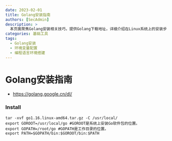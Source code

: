 ```yaml
---
date: 2023-02-01
title: Golang安装指南
authors: [SecAdmin]
description: >
  本页面聚焦Golang安装相关技巧，提供Golang下载地址，详细介绍在Linux系统上的安装步骤，包括解压安装包到指定目录，以及正确配置GOROOT、GOPATH环境变量和将Go二进制文件路径添加到系统PATH的方法，助力用户顺利搭建Golang开发环境。
categories: 基础工具
tags:
  - Golang安装
  - 环境变量配置
  - 编程语言环境搭建
---
```


# Golang安装指南 

- https://golang.google.cn/dl/

### Install

```
tar -xvf go1.16.linux-amd64.tar.gz -C /usr/local/
export GOROOT=/usr/local/go #GOROOT是系统上安装Go软件包的位置。
export GOPATH=/root/go #GOPATH是工作目录的位置。
export PATH=$GOPATH/bin:$GOROOT/bin:$PATH
```
